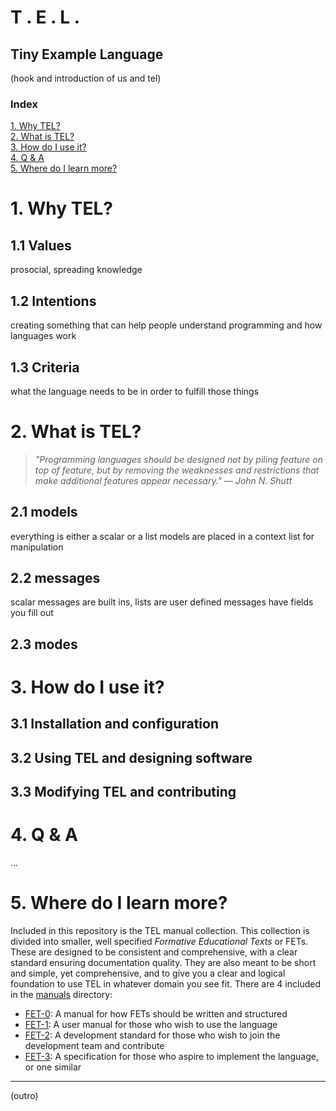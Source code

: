 # T . E . L .
## Tiny Example Language

(hook and introduction of us and tel)

### Index
[1. Why TEL?](#1-why-tel)  
[2. What is TEL?](#2-what-is-tel)  
[3. How do I use it?](#3-how-do-i-use-it)  
[4. Q & A](#4-q--a)  
[5. Where do I learn more?](#5-where-do-i-learn-more)

# 1. Why TEL?
## 1.1 Values
prosocial, spreading knowledge
## 1.2 Intentions
creating something that can help people understand programming and how languages work
## 1.3 Criteria
what the language needs to be in order to fulfill those things

# 2. What is TEL?
> *"Programming languages should be designed not by piling feature on top of feature,
but by removing the weaknesses and restrictions that make additional features appear necessary." — John N. Shutt*
## 2.1 models
everything is either a scalar or a list
models are placed in a context list for manipulation
## 2.2 messages
scalar messages are built ins, lists are user defined
messages have fields you fill out
## 2.3 modes

# 3. How do I use it?
## 3.1 Installation and configuration
## 3.2 Using TEL and designing software
## 3.3 Modifying TEL and contributing

# 4. Q & A
...

# 5. Where do I learn more?
Included in this repository is the TEL manual collection. This collection is divided into smaller, well specified *Formative Educational Texts* or FETs.
These are designed to be consistent and comprehensive, with a clear standard ensuring documentation quality.
They are also meant to be short and simple, yet comprehensive, and to give you a clear and logical foundation to use TEL in whatever
domain you see fit. There are 4 included in the [manuals](manuals) directory:
- [FET-0](manuals/fet-0.md): A manual for how FETs should be written and structured
- [FET-1](manuals/fet-1.md): A user manual for those who wish to use the language
- [FET-2](manuals/fet-2.md): A development standard for those who wish to join the development team and contribute
- [FET-3](manuals/fet-3.md): A specification for those who aspire to implement the language, or one similar

---

(outro)
